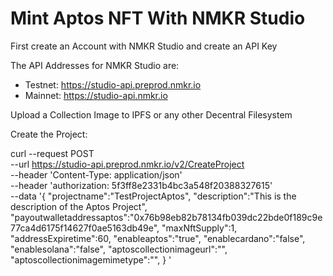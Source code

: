 # Mint Aptos NFT With NMKR Studio

First create an Account with NMKR Studio and create an API Key

The API Addresses for NMKR Studio are:

- Testnet: https://studio-api.preprod.nmkr.io
- Mainnet: https://studio-api.nmkr.io

  
Upload a Collection Image to IPFS or any other Decentral Filesystem

Create the Project:

curl --request POST \
  --url https://studio-api.preprod.nmkr.io/v2/CreateProject \
  --header 'Content-Type: application/json' \
  --header 'authorization: 5f3ff8e2331b4bc3a548f20388327615' \
  --data '{
   "projectname":"TestProjectAptos",
   "description":"This is the description of the Aptos Project",
   "payoutwalletaddressaptos":"0x76b98eb82b78134fb039dc22bde0f189c9e77ca4d6175f14627f0ae5163db49e",
   "maxNftSupply":1,
   "addressExpiretime":60,
   "enableaptos":"true",
   "enablecardano":"false",
   "enablesolana":"false",
   "aptoscollectionimageurl":"",
   "aptoscollectionimagemimetype":"",
}
'
